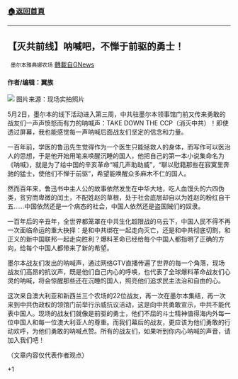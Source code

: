 ###  [:house:返回首頁](https://github.com/ourhimalayas/txt)
---

## 【灭共前线】呐喊吧，不惮于前驱的勇士！
` 墨尔本雅典娜农场` [轉載自GNews](https://gnews.org/zh-hans/1163673/)

#### 作者/编辑：翼族
![]()![](https://gnews-media-offload.s3.amazonaws.com/wp-content/uploads/2021/05/02063422/WhatsApp-Image-2021-05-02-at-7.07.46-PM.jpeg)
图片来源：现场实拍照片

5月2日，墨尔本的线下活动进入第三周，中共驻墨尔本领事馆门前又传来勇敢的战友们一声声愤怒而有力的呐喊声：TAKE DOWN THE CCP（消灭中共）！即使透过屏幕，我也能感觉每一声呐喊后面战友们坚定的信念和力量。

一百年前，学医的鲁迅先生觉得作为一个医生只能拯救人的身体，而写作可以医治人的思想，于是他开始用笔来唤醒沉睡的国人，他把自己的第一本小说集命名为《呐喊》，就是为了给中国的辛亥革命“喊几声助助威”，“聊以慰籍那些在寂寞里奔驰的猛士，使他们不惮于前驱”，希望能唤醒众多麻木不仁的国人。

然而百年来，鲁迅书中主人公的故事依然发生在中华大地，吃人血馒头的六四伪类，贫穷而卑微的闰土，不配姓赵的草根，处于社会底层却自以为姓赵的粉红自干五……中国依然还是一个病态的社会，中国人依然还是盗国贼们的奴隶。

一百年后的辛丑年，全世界都笼罩在中共生化超限战的乌云下，中国人民不得不再一次面临命运的重大抉择：是和中共绑在一起走向灭亡，还是和中共彻底切割，和正义的新中国联邦一起走向胜利？爆料革命已经给每个中国人都指明了正确的方向，给每个中国人都带来了新的希望。

墨尔本战友们发出的呐喊声，通过网络GTV直播传遍了世界的每一个角落，现场战友们高昂的抗议声，既是他们自己内心的呼唤，也代表了全球爆料革命战友们心灵的呐喊，将会惊醒那些还在沉睡的国人，照亮他们追求民主法治和自由的心。

这次来自澳大利亚和新西兰三个农场的22位战友，再一次在墨尔本集结，再一次来到中共伪政权的领馆门前举行示威抗议活动，这是向中共勇敢宣示，中共不能代表中国人。现场的战友们就像是前驱的勇士，他们不屈的斗士精神值得海内外每一位中国人和每一位澳大利亚人的尊重。而我们幕后的战友，更应该为他们勇敢的行动欢呼，为他们勇敢的呐喊点赞。所有的战友们，如果听到你内心呐喊的声音，请加入我们吧！

（文章内容仅代表作者观点）

+1
